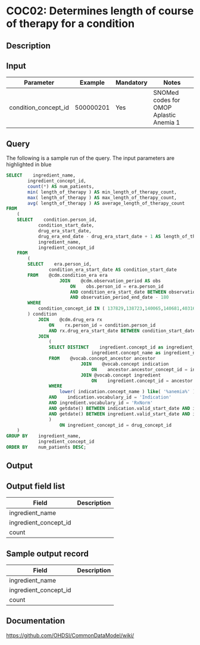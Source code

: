 <!---
Group:condition occurrence combinations
Name:COC02 Determines length of course of therapy for a condition
Author:Patrick Ryan
CDM Version: 5.0
-->

# COC02: Determines length of course of therapy for a condition

## Description
## Input

|  Parameter |  Example |  Mandatory |  Notes |
| --- | --- | --- | --- |
| condition_concept_id | 500000201 | Yes | SNOMed codes for OMOP Aplastic Anemia 1 |

## Query
The following is a sample run of the query. The input parameters are highlighted in  blue  

```sql
SELECT    ingredient_name,
        ingredient_concept_id,
        count(*) AS num_patients,
        min( length_of_therapy ) AS min_length_of_therapy_count,
        max( length_of_therapy ) AS max_length_of_therapy_count,
        avg( length_of_therapy ) AS average_length_of_therapy_count
FROM 
    (
    SELECT    condition.person_id,
            condition_start_date,
            drug_era_start_date,
            drug_era_end_date - drug_era_start_date + 1 AS length_of_therapy,
            ingredient_name,
            ingredient_concept_id
    FROM
        (
        SELECT    era.person_id,
                condition_era_start_date AS condition_start_date
        FROM    @cdm.condition_era era
                    JOIN    @cdm.observation_period AS obs
                        ON    obs.person_id = era.person_id
                        AND condition_era_start_date BETWEEN observation_period_start_date + 180
                        AND observation_period_end_date - 180
        WHERE
            condition_concept_id IN ( 137829,138723,140065,140681,4031699,4098027,4098028, 4098145,4098760,4100998,4101582,4101583,4120453,4125496, 4125497,4125498,4125499,4146086,4146087,4146088,4148471, 4177177,4184200,4184758,4186108,4187773,4188208,4211348, 4211695,4225810,4228194,4234973,4298690,4345236 )
        ) condition
            JOIN    @cdm.drug_era rx
                ON    rx.person_id = condition.person_id
                AND rx.drug_era_start_date BETWEEN condition_start_date AND condition_start_date + 30
            JOIN 
                (
                SELECT DISTINCT    ingredient.concept_id as ingredient_concept_id,
                                ingredient.concept_name as ingredient_name
                FROM    @vocab.concept_ancestor ancestor
                            JOIN    @vocab.concept indication
                                ON    ancestor.ancestor_concept_id = indication.concept_id
                            JOIN @vocab.concept ingredient
                                ON    ingredient.concept_id = ancestor.descendant_concept_id
                WHERE
                    lower( indication.concept_name ) like( '%anemia%' )
                AND    indication.vocabulary_id = 'Indication'
                AND ingredient.vocabulary_id = 'RxNorm'
                AND getdate() BETWEEN indication.valid_start_date AND indication.valid_end_date
                AND getdate() BETWEEN ingredient.valid_start_date AND ingredient.valid_end_date 
                )
                    ON ingredient_concept_id = drug_concept_id 
    )
GROUP BY    ingredient_name,
            ingredient_concept_id
ORDER BY    num_patients DESC;
```


## Output

## Output field list

|  Field |  Description |
| --- | --- |
| ingredient_name |   |
| ingredient_concept_id |   |
| count |   |

## Sample output record

|  Field |  Description |
| --- | --- |
| ingredient_name |   |
| ingredient_concept_id |   |
| count |   |

## Documentation
https://github.com/OHDSI/CommonDataModel/wiki/
